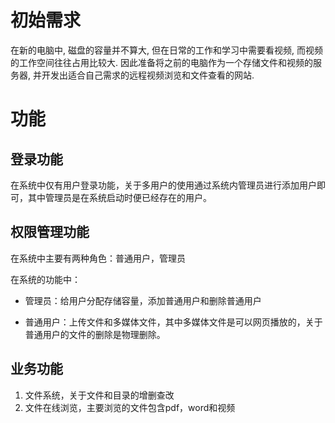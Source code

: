 # 初始需求

在新的电脑中, 磁盘的容量并不算大, 但在日常的工作和学习中需要看视频, 而视频的工作空间往往占用比较大. 因此准备将之前的电脑作为一个存储文件和视频的服务器, 并开发出适合自己需求的远程视频浏览和文件查看的网站.

# 功能

## 登录功能

在系统中仅有用户登录功能，关于多用户的使用通过系统内管理员进行添加用户即可，其中管理员是在系统启动时便已经存在的用户。

## 权限管理功能

在系统中主要有两种角色：普通用户，管理员

在系统的功能中：

- 管理员：给用户分配存储容量，添加普通用户和删除普通用户

- 普通用户：上传文件和多媒体文件，其中多媒体文件是可以网页播放的，关于普通用户的文件的删除是物理删除。

## 业务功能

1. 文件系统，关于文件和目录的增删查改
2. 文件在线浏览，主要浏览的文件包含pdf，word和视频